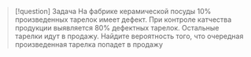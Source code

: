 
> [!question] Задача
> На фабрике керамической посуды 10% произведенных тарелок имеет дефект. При контроле катчества продукции выявляется 80% дефектных тарелок. Остальные тарелки идут в продажу. Найдите вероятность того, что очередная произведенная тарелка попадет в продажу
